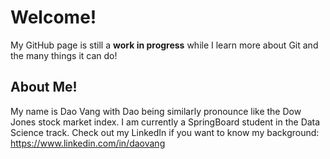 # Welcome!

My GitHub page is still a **work in progress** while I learn more about Git and the many things it can do!


## About Me!

My name is Dao Vang with Dao being similarly pronounce like the Dow Jones stock market index.
I am currently a SpringBoard student in the Data Science track.
Check out my LinkedIn if you want to know my background:
https://www.linkedin.com/in/daovang
